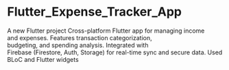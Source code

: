 # Flutter_Expense_Tracker_App

A new Flutter project
Cross-platform Flutter app for managing income  
and expenses. Features transaction categorization,   
budgeting, and spending analysis. Integrated with  
Firebase (Firestore,  Auth, Storage) for real-time sync 
and secure data. Used BLoC and Flutter widgets

